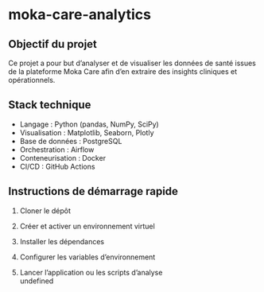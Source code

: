 # moka-care-analytics

## Objectif du projet
Ce projet a pour but d’analyser et de visualiser les données de santé issues de la plateforme Moka Care afin d’en extraire des insights cliniques et opérationnels.

## Stack technique
- Langage : Python (pandas, NumPy, SciPy)
- Visualisation : Matplotlib, Seaborn, Plotly
- Base de données : PostgreSQL
- Orchestration : Airflow
- Conteneurisation : Docker
- CI/CD : GitHub Actions

## Instructions de démarrage rapide
1. Cloner le dépôt  
 
2. Créer et activer un environnement virtuel  

3. Installer les dépendances  

4. Configurer les variables d’environnement  

5. Lancer l’application ou les scripts d’analyse  
undefined
